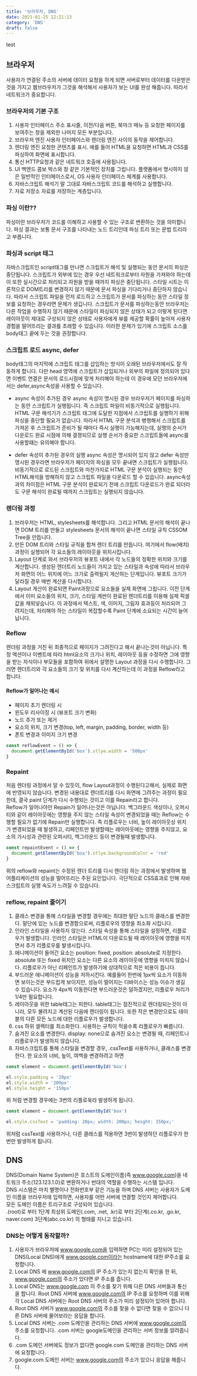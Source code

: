 ```yaml
---
title: '브라우저, DNS'
date: 2021-01-25 12:21:13
category: 'DNS'
draft: false
---
```


test

## 브라우저

사용자가 연결된 주소의 서버에 데이터 요청을 하게 되면 서버로부터 데이터를 다운받은 것을 가지고 웹브라우저가
그것을 해석해서 사용자가 보는 UI를 완성 해줍니다. 따라서 네트워크가 중요합니다.

### 브라우저의 기본 구조

1. 사용자 인터페이스
   주소 표시줄, 이전/다음 버튼, 북마크 메뉴 등 요청한 페이지를 보여주는 창을 제외한 나머지 모든 부분입니다.
2. 브라우저 엔진
   사용자 인터페이스와 렌더링 엔진 사이의 동작을 제어합니다.
3. 렌더링 엔진
   요청한 콘텐츠를 표시. 예를 들어 HTML을 요청하면 HTML과 CSS를 파싱하여 화면에 표시합니다.
4. 통신
   HTTP요청과 같은 네트워크 호출에 사용됩니다.
5. UI 백엔드
   콤보 박스와 창 같은 기본적인 장치를 그립니다. 플랫폼에서 명시하지 않은 일반적인 인터페이스로서, OS 사용자 인터페이스 체계를 사용합니다.
6. 자바스크립트 해석기
   말 그대로 자바스크립트 코드를 해석하고 실행합니다.
7. 자료 저장소
   자료를 저장하는 계층입니다.

### 파싱 이란??

파싱이란 브라우저가 코드를 이해하고 사용할 수 있는 구조로 변환하는 것을 의미합니다.
파싱 결과는 보통 문서 구조를 나타내는 노드 트리인데 파싱 트리 또는 문법 트리라고 부릅니다.

### 파싱과 script 태그

자바스크립트인 script태그를 만나면 스크립트가 해석 및 실행되는 동안 문서의 파싱은 중단됩니다.
스크립트가 외부에 있는 경우 우선 네트워크로부터 자원을 가져와야 하는데 이 또한 실시간으로 처리되고 자원을 받을 때까지
파싱은 중단됩니다.
스타일 시트는 이론적으로 DOM트리를 변경하지 않기 때문에 문서 파싱을 기다리거나 중단하지 않습니다.
따라서 스크립트 파일을 먼저 로드하고 스크립트가 문서를 파싱하는 동안 스타일 정보를 요청하는 경우라면 문제가 생깁니다.
스크립트가 문서를 파싱하는동안 브라우저는 다른 작업을 수행하지 않기 때문에 스타일이 파싱되지 않은 상태가 되고 이렇게 된다면
레이아웃이 제대로 구성되지 않은 상태로 사용자에게 뷰를 제공할 확률이 높아져 사용자 경험을 떨어뜨리는 결과를 초래할 수 있습니다.
이러한 문제가 있기에 스크립트 소스를 body태그 끝에 두는 것을 권장합니다.

### 스크립트 로드 async, defer

body태그의 마지막에 스크립트 태그를 삽입하는 방식이 오래된 브라우저에서도 잘 작동하게 합니다.
다만 head 영역에 스크립트가 삽입되거나 외부의 파일에 정의되어 있다면 이벤트 연결은 문서의 로드시점에 맞게 처리해야 하는데
이 경우에 모던 브라우저에서는 defer,async속성을 사용할 수 있습니다.

- async 속성이 추가된 경우
  async 속성이 명시된 경우 브라우저가 페이지를 파싱하는 동안 스크립트가 실행됩니다. 즉 스크립트 파일이 비동기적으로 실행됩니다.
  HTML 구문 해석기가 스크립트 태그에 도달한 지점에서 스크립트를 실행하기 위해 파싱을 중단할 필요가 없습니다.
  따라서 HTML 구문 분석과 병행해서 스크립트를 가져온 후 스크립트가 준비가 될 때마다 즉시 실행이 가능해지는데,
  실행의 순서가 다운로드 완료 시점에 의해 결졍되므로 실행 순서가 중요한 스크립트들에 async를 사용할떄는 유의해야 합니다.

- defer 속성이 추가된 경우의 실행
  async 속성은 명시되어 있지 않고 defer 속성만 명시된 경우라면 브라우저가 페이지의 파싱을 모두 끝내면
  스크립트가 실행됩니다.
  비동기적으로 로드된 스크립트와 마찬가지로 HTML 구문 분석이 실행되는 동안 HTML해석을 방해하지 않고
  스크립트 파일을 다운로드 할 수 있습니다.
  async속성과의 차이점은 HTML 구문 분석이 완료되기 전에 스크립트 다운로드가 완료 되더라도
  구문 해석이 완료될 때까지 스크립트는 실행되지 않습니다.

### 렌더링 과정

1. 브라우저는 HTML, stylesheets를 해석합니다. 그리고 HTML 문서의 해석이 끝나면 DOM 트리를 만들고
   stylesheets 문서의 해석이 끝나면 스타일 규칙 CSSOM Tree을 만듭니다.
2. 만든 DOM 트리와 스타일 규칙을 합쳐 렌더 트리를 만듭니다. 여기에서 flow(배치)과정이 실행되어 각 요소들의 레이아웃을 위치시킵니다.
3. Layout 단계로 와서 브라우저의 뷰포트 내에서 각 노드들의 정확한 위치와 크기를 계산합니다.
   생성된 렌더트리 노드들이 가지고 있는 스타일과 속성에 따라서 브라우저 화면의 어느 위치에 어느 크기로 출력될지
   게산하는 단계입니다.
   뷰포트 크기가 달라질 경우 매번 계산을 다시합니다.
4. Layout 게산이 완료되면 Paint과정으로 요소들을 실제 화면에 그립니다.
   이전 단계에서 이미 요소들의 위치, 크기, 스타일 계싼이 완료된 렌더트리를 이용해 실제 픽셀 값을 채워넣습니다.
   이 과정에서 텍스트, 색, 이미지, 그림자 효과등이 처리되어 그려지는데, 처리해야 하는 스타일이 복잡할수록 Paint 단계에
   소요되는 시간이 늘어납니다.

### Reflow

렌더링 과정을 거친 뒤 최종적으로 페이지가 그려진다고 해서 끝나는것이 아닙니다.
특정 액션이나 이벤트에 따라 html요소의 크기나 위치, 레이아웃 등을 수정하면 그에 영향을 받는 자식이나 부모들을
포함하여 위에서 설명한 Layout 과정을 다시 수행합니다.
그러면 렌더트리와 각 요소들의 크기 및 위치를 다시 계산하는데 이 과정을 Reflow라고 합니다.

#### Reflow가 일어나는 예시

- 페이지 초기 렌더링 시
- 윈도우 리사이징 시 (뷰포트 크기 변화)
- 노드 추가 또는 제거
- 요소의 위치, 크기 변경(top, left, margin, padding, border, width 등)
- 폰트 변경과 이미지 크기 변경

```js
const reflowEvent = () => {
  document.getElementById('box').stlye.width = '500px'
}
```

### Repaint

처음 렌더링 과정에서 알 수 있듯이, flow Layout과정이 수행된다고해서, 실제로 화면에 반영되지 않습니다.
변경된 내용대로 렌더트리를 다시 화면에 그려주는 과정이 필요한데, 결국 paint 단계가 다시 수행되는 것이고
이를 Repain라고 합니다.  
Reflow가 일어나야만 Repain가 일어나는것은 아닙니다. 백그라운드 색상이나, 오퍼시티와 같이 레이아웃에는 영향을 주지 않는
스타일 속성이 변경되었을 때는 Reflow는 수행할 필요가 없기에 Repain만 실행합니다.
즉 리플로우는 너비, 높이 레이아웃상 위치가 변경되었을 때 발생하고,
리페인트만 발생할때는 레이아웃에는 영향을 주지않고, 요소의 가시성과 관련된 오퍼시티, 백그라운드 등이 변경될때 발생합니다.

```js
const repaintEvent = () => {
  document.getElementById('box').stlye.backgroundColor = 'red'
}
```

위의 reflow와 repaint는 수정된 렌더 트리를 다시 렌더링 하는 과정에서 발생하며 웹 어플리케이션의 성능을 떨어뜨리는
주된 요인입니다. 극단적으로 CSS효과로 인해 자바스크립트의 실행 속도가 느려질 수 있습니다.

### reflow, repaint 줄이기

1. 클래스 변경을 통해 스타일을 변경할 경우에는 최대한 말단 노드의 클래스를 변경한다.
   말단에 있는 노드를 변경함으로써, 리플로우의 영향을 최소화 시킵니다.
2. 인라인 스타일을 사용하지 않는다.
   스타일 속성을 통해 스타일을 설정하면, 리플로우가 발생합니다. 인라인 스타일은 HTML이 다운로드될 때
   레이아웃에 영향을 미치면서 추가 리플로우를 발생시킵니다.
3. 애니메이션이 들어간 요소는 position: fixed, position: absolute로 지정한다.
   absolute 또는 fixed 위치인 요소는 다른 요소의 레이아웃에 영향을 미치지 않습니다.
   리플로우가 아닌 리페인트가 발생하기에 상대적으로 적은 비용이 듭니다.
4. 부드러운 애니메이션이 성능을 저하시킨다.
   예를들어 한번에 1px씩 요소가 이동하면 보이는것은 부드럽게 보이지만, 성능이 떨어지는 디바이스는 성능 이슈가 생길 수 있습니다.
   요소가 4px씩 이동한다면 부드러운것은 덜하겠지만, 리플로우 처리가 1/4만 필요합니다.
5. 레이아웃을 위한 table태그는 피한다.
   table태그는 점진적으로 렌더링되는것이 아니라, 모두 불려지고 계산된 다음에 렌더링이 됩니다. 또한 작은 변경만으로도
   테이블의 다른 모든 노드에 대한 리플로우가 발생합니다.
6. css 하위 셀렉터를 최소화한다.
   사용하는 규칙이 적을수록 리플로우가 빠릅니다.
7. 숨겨진 요소를 변경한다.
   display: none으로 숨겨진 요소는 변경될 때, 리페인트나 리플로우가 발생하지 않습니다.
8. 자바스크립트를 통해 스타일을 변경할 경우, .cssText를 사용하거나, 클래스를 변경한다.
   한 요소의 너비, 높이, 여백을 변경하려고 하면

```js
const element = document.getElementById('box')

el.style.padding = '20px'
el.style.width = '200px'
el.style.height = '150px'
```

위 처럼 변경할 경우에는 3번의 리플로욱라 발생하게 됩니다.

```js
const element = document.getElementById('box')

el.style.cssText = 'padding: 20px; width: 200px; height: 150px;'
```

위처럼 cssText를 사용하거나, 다른 클래스를 적용하면 3번이 발생하던 리플로우가 한번만 발생하게 됩니다.

## DNS

DNS(Domain Name System)은 호스트의 도메인이름(즉 www.google.com)을 네트워크 주소(123.123.1.0)로 변환하거나 반대의 역할을 수행하는 시스템 입니다.  
DNS 시스템은 마치 별명이나 전화번호부 같은 기능을 하며 DNS 서버는 사용자가 도메인 이름을 브라우저에 입력하면,
사용자를 어떤 서버에 연결할 것인지 제어합니다.  
모든 도메인 이름은 트리구조로 구성되어 있습니다.  
.(root)로 부터 1단계 최상위 도메인(.com, .net, .kr)로 부터
2단계(.co.kr, .go.kr, naver.com) 3단계(abc.co.kr) 의 형태를 지니고 있습니다.

### DNS는 어떻게 동작할까?

1. 사용자가 브라우저에 www.google.com을 입력하면 PC는 미리 설정되어 있는 DNS(Local DNS)에게
   www.google.com이라는 hostname에 대한 IP주소를 요청합니다.
2. Local DNS 에 www.google.com의 IP 주소가 있는지 없는지 확인을 한 뒤, www.google.com의 주소가 있다면 IP 주소를 줍니다.
3. Local DNS는 www.google.com 의 주소를 찾기 위해 다른 DNS 서버들과 통신을 합니다.
   Root DNS 서버에 www.google.com의 IP 주소를 요청하며 이를 위해 각 Local DNS 서버에는 Root DNS 서버의 주소가 미리 설정되어 있어야 합니다.
4. Root DNS 서버가 www.google.com의 주소를 찾을 수 없다면 찾을 수 없으니 다른 DNS 서버에 물어보라는 응답을 합니다.
5. Local DNS 서버는 .com 도메인을 관리하는 DNS 서버에 www.google.com의 주소를 요청합니다.
   .com 서버는 google도메인을 관리하는 서버 정보를 알려줍니다.
6. .com 도메인 서버에도 정보가 없다면 google.com 도메인을 관리하는 DNS 서버에 요청합니다.
7. google.com 도메인 서버는 www.google.com의 주소가 있으니 응답을 해줍니다.
